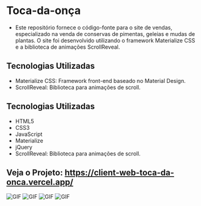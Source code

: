 # Toca-da-onça


- Este repositório fornece o código-fonte para o site de vendas, especializado na venda de conservas de pimentas, geleias e mudas de plantas. O site foi desenvolvido utilizando o framework Materialize CSS e a biblioteca de animações ScrollReveal.

## Tecnologias Utilizadas

- Materialize CSS: Framework front-end baseado no Material Design.
- ScrollReveal: Biblioteca para animações de scroll.


## Tecnologias Utilizadas

- HTML5
- CSS3
- JavaScript
- Materialize
- jQuery
- ScrollReveal: Biblioteca para animações de scroll.


## Veja o Projeto: https://client-web-toca-da-onca.vercel.app/

<img src="https://i.imgur.com/OveOnVX.png" alt="GIF" data-canonical-src="https://i.imgur.com/OveOnVX.png" style="max-width: 50%;">

<img src="https://i.imgur.com/7ueJZdZ.png" alt="GIF" data-canonical-src="https://i.imgur.com/7ueJZdZ.png" style="max-width: 50%;">

<img src="https://i.imgur.com/XRaMdzo.png" alt="GIF" data-canonical-src="https://i.imgur.com/XRaMdzo.png" style="max-width: 50%;">

<img src="https://i.imgur.com/p2PPfEV.png" alt="GIF" data-canonical-src="https://i.imgur.com/p2PPfEV.png" style="max-width: 50%;">

